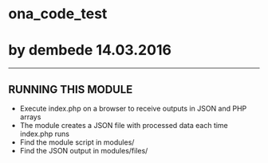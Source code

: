 # ona_code_test
# by dembede 14.03.2016
-------------------
RUNNING THIS MODULE
-------------------
* Execute index.php on a browser to receive outputs in JSON and PHP arrays
* The module creates a JSON file with processed data each time index.php runs
* Find the module script in modules/
* Find the JSON output in modules/files/ 

